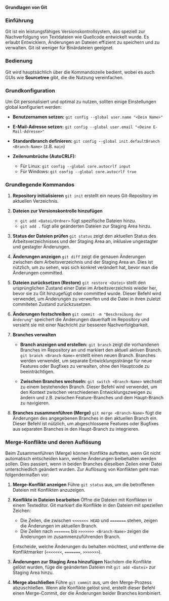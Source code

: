 **Grundlagen von Git**

### Einführung
Git ist ein leistungsfähiges Versionskontrollsystem, das speziell zur Nachverfolgung von Textdateien wie Quellcode entwickelt wurde. Es erlaubt Entwicklern, Änderungen an Dateien effizient zu speichern und zu verwalten. Git ist weniger für Binärdateien geeignet.

### Bedienung
Git wird hauptsächlich über die Kommandozeile bedient, wobei es auch GUIs wie **Sourcetree** gibt, die die Nutzung vereinfachen.

### Grundkonfiguration
Um Git personalisiert und optimal zu nutzen, sollten einige Einstellungen global konfiguriert werden:

- **Benutzernamen setzen:**
  `git config --global user.name "<Dein Name>"`

- **E-Mail-Adresse setzen:**
  `git config --global user.email "<Deine E-Mail-Adresse>"`

- **Standardbranch definieren:**
  `git config --global init.defaultBranch <Branch-Name>` (z.B. `main`)

- **Zeilenumbrüche (AutoCRLF):**
  - Für Linux: `git config --global core.autocrlf input`
  - Für Windows: `git config --global core.autocrlf true`

### Grundlegende Kommandos

1. **Repository initialisieren**
   `git init` erstellt ein neues Git-Repository im aktuellen Verzeichnis.

2. **Dateien zur Versionskontrolle hinzufügen**
   - `git add <Datei/Ordner>` fügt spezifische Dateien hinzu.
   - `git add .` fügt alle geänderten Dateien zur Staging Area hinzu.

3. **Status der Dateien prüfen**
   `git status` zeigt den aktuellen Status des Arbeitsverzeichnisses und der Staging Area an, inklusive ungestagter und gestagter Änderungen.

4. **Änderungen anzeigen**
   `git diff` zeigt die genauen Änderungen zwischen dem Arbeitsverzeichnis und der Staging Area an. Dies ist nützlich, um zu sehen, was sich konkret verändert hat, bevor man die Änderungen committed.

5. **Dateien zurücksetzen (Restore)**
   `git restore <Datei>` stellt den ursprünglichen Zustand einer Datei im Arbeitsverzeichnis wieder her, bevor sie zu Git hinzugefügt oder committed wurde. Dieser Befehl wird verwendet, um Änderungen zu verwerfen und die Datei in ihren zuletzt commiteten Zustand zurückzusetzen.

6. **Änderungen festschreiben**
   `git commit -m "Beschreibung der Änderung"` speichert die Änderungen dauerhaft im Repository und versieht sie mit einer Nachricht zur besseren Nachverfolgbarkeit.

7. **Branches verwalten**
   - **Branch anzeigen und erstellen:**
     `git branch` zeigt die vorhandenen Branches im Repository an und markiert den aktuell aktiven Branch.
     `git branch <Branch-Name>` erstellt einen neuen Branch. Branches werden verwendet, um separate Entwicklungsstränge für neue Features oder Bugfixes zu verwalten, ohne den Hauptcode zu beeinträchtigen.

   - **Zwischen Branches wechseln:**
     `git switch <Branch-Name>` wechselt zu einem bestehenden Branch. Dieser Befehl wird verwendet, um den Kontext zwischen verschiedenen Entwicklungszweigen zu ändern und z.B. zwischen Feature-Branches und dem Haupt-Branch zu navigieren.

8. **Branches zusammenführen (Merge)**
   `git merge <Branch-Name>` fügt die Änderungen des angegebenen Branches in den aktuellen Branch ein. Dieser Befehl ist nützlich, um abgeschlossene Features oder Bugfixes aus separaten Branches in den Haupt-Branch zu integrieren.

### Merge-Konflikte und deren Auflösung

Beim Zusammenführen (Merge) können Konflikte auftreten, wenn Git nicht automatisch entscheiden kann, welche Änderungen beibehalten werden sollen. Dies passiert, wenn in beiden Branches dieselben Zeilen einer Datei unterschiedlich geändert wurden. Zur Auflösung von Konflikten geht man folgendermaßen vor:

1. **Merge-Konflikt anzeigen**
   Führe `git status` aus, um die betroffenen Dateien mit Konflikten anzuzeigen.

2. **Konflikte in Dateien bearbeiten**
   Öffne die Dateien mit Konflikten in einem Texteditor. Git markiert die Konflikte in den Dateien mit speziellen Zeichen:
   - Die Zeilen, die zwischen `<<<<<<< HEAD` und `=======` stehen, zeigen die Änderungen im aktuellen Branch.
   - Die Zeilen nach `=======` bis `>>>>>>> <Branch-Name>` zeigen die Änderungen im zusammenzuführenden Branch.
   
   Entscheide, welche Änderungen du behalten möchtest, und entferne die Konfliktmarker (`<<<<<<<`, `=======`, `>>>>>>>`).

3. **Änderungen zur Staging Area hinzufügen**
   Nachdem die Konflikte gelöst wurden, füge die geänderten Dateien mit `git add <Datei>` zur Staging Area hinzu.

4. **Merge abschließen**
   Führe `git commit` aus, um den Merge-Prozess abzuschließen. Wenn alle Konflikte gelöst sind, erstellt dieser Befehl einen Merge-Commit, der die Änderungen beider Branches kombiniert.

